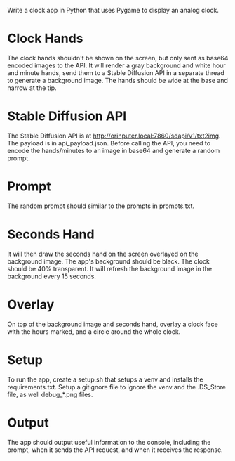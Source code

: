 Write a clock app in Python that uses Pygame to display an analog clock. 

# Clock Hands
The clock hands shouldn't be shown on the screen, but only sent as base64 encoded images to the API.
It will render a gray background and white hour and minute hands, send them to a Stable Diffusion API in a separate thread to generate a background image.
The hands should be wide at the base and narrow at the tip.

# Stable Diffusion API
The Stable Diffusion API is at http://orinputer.local:7860/sdapi/v1/txt2img.
The payload is in api_payload.json. Before calling the API, you need to encode the hands/minutes to an image in base64 and generate a random prompt.

# Prompt
The random prompt should similar to the prompts in prompts.txt.

# Seconds Hand
It will then draw the seconds hand on the screen overlayed on the background image. 
The app's background should be black. The clock should be 40% transparent.
It will refresh the background image in the background every 15 seconds.

# Overlay
On top of the background image and seconds hand, overlay a clock face with the hours marked, and a circle around the whole clock.

# Setup
To run the app, create a setup.sh that setups a venv and installs the requirements.txt. Setup a gitignore file to ignore the venv and the .DS_Store file, as well debug_*.png files.

# Output
The app should output useful information to the console, including the prompt, when it sends the API request, and when it receives the response.